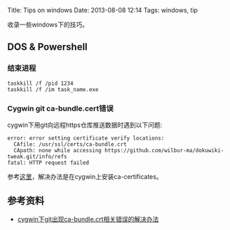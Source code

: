 Title: Tips on windows
Date: 2013-08-08 12:14
Tags: windows, tip

收录一些windows下的技巧。

## DOS & Powershell

### 结束进程

    taskkill /f /pid 1234
    taskkill /f /im task_name.exe

### Cygwin git ca-bundle.cert错误

cygwin下用git向远程https仓库推送数据时遇到以下问题:

	error: error setting certificate verify locations:
	  CAfile: /usr/ssl/certs/ca-bundle.crt
	  CApath: none while accessing https://github.com/wilbur-ma/dokuwiki-tweak.git/info/refs
	fatal: HTTP request failed

参考[这里](http://tech.idv2.com/2012/09/14/cygwin-git-error/)，解决办法是在cygwin上安装ca-certificates。

## 参考资料

*  [cygwin下git出现ca-bundle.crt相关错误的解决办法](http://tech.idv2.com/2012/09/14/cygwin-git-error/)

